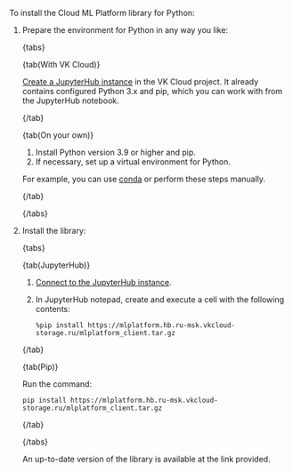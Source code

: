 To install the Cloud ML Platform library for Python:

1. Prepare the environment for Python in any way you like:

   {tabs}

   {tab(With VK Cloud)}

   [Create a JupyterHub instance](/en/ml/mlplatform/jupyterhub/instructions/create) in the VK Cloud project. It already contains configured Python 3.x and pip, which you can work with from the JupyterHub notebook.

   {/tab}

   {tab(On your own)}

   1. Install Python version 3.9 or higher and pip.
   1. If necessary, set up a virtual environment for Python. 

   For example, you can use [conda](https://conda.io/projects/conda/en/latest/index.html) or perform these steps manually.

   {/tab}

   {/tabs}

1. Install the library:

   {tabs}
   
   {tab(JupyterHub)}

   1. [Connect to the JupyterHub instance](/en/ml/mlplatform/jupyterhub/instructions/connect).
   1. In JupyterHub notepad, create and execute a cell with the following contents:

      ```console
      %pip install https://mlplatform.hb.ru-msk.vkcloud-storage.ru/mlplatform_client.tar.gz
      ```

   {/tab}

   {tab(Pip)}

   Run the command:

   ```console
   pip install https://mlplatform.hb.ru-msk.vkcloud-storage.ru/mlplatform_client.tar.gz
   ```

   {/tab}

   {/tabs}

    An up-to-date version of the library is available at the link provided. 
